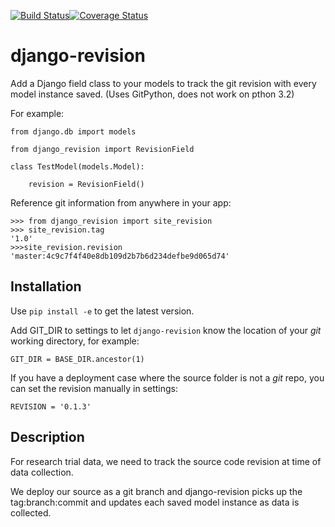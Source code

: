 [![Build Status](https://travis-ci.org/erikvw/django-revision.svg?branch=develop)](https://travis-ci.org/erikvw/django-revision)[![Coverage Status](https://coveralls.io/repos/erikvw/django-revision/badge.svg)](https://coveralls.io/r/erikvw/django-revision)

# django-revision

Add a Django field class to your models to track the git revision with every model instance saved. (Uses GitPython, does not work on pthon 3.2)

For example:

    from django.db import models
    
    from django_revision import RevisionField
    
    class TestModel(models.Model):

        revision = RevisionField()

Reference git information from anywhere in your app:

    >>> from django_revision import site_revision
    >>> site_revision.tag
    '1.0'
    >>>site_revision.revision
    'master:4c9c7f4f40e8db109d2b7b6d234defbe9d065d74'
    

Installation
------------

Use `pip install -e` to get the latest version.


Add  GIT_DIR to settings to let `django-revision` know the location of your _git_ working directory, for example:

    GIT_DIR = BASE_DIR.ancestor(1)
    
If you have a deployment case where the source folder is not a _git_ repo, you can set the revision manually in settings:
	
    REVISION = '0.1.3'
	

Description
-----------

For research trial data, we need to track the source code revision at time of data collection. 

We deploy our source as a git branch and django-revision picks up the tag:branch:commit and updates
each saved model instance as data is collected.
